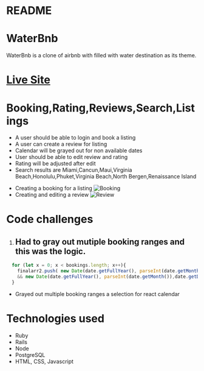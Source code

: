 # README

# WaterBnb

WaterBnb is a clone of airbnb with filled with water destination as its theme.

# [Live Site](https://waterbnb.herokuapp.com/#/)

# Booking,Rating,Reviews,Search,Listings

- A user should be able to login and book a listing
- A user can create a review for listing
- Calendar will be grayed out for non available dates
- User should be able to edit review and rating
- Rating will be adjusted after edit
- Search results are Miami,Cancun,Maui,Virginia Beach,Honolulu,Phuket,Virginia Beach,North Bergen,Renaissance Island

<!-- ![Alt Text](https://media.giphy.com/media/vFKqnCdLPNOKc/giphy.gif) -->
- Creating a booking for a listing
![Booking](https://github.com/sunmeiappprep/Water/blob/main/booking2.gif)
- Creating and editing a review
![Review](https://github.com/sunmeiappprep/Water/blob/main/reivew2.gif)

<!-- <img width="1440" alt="CreateBooking" src="">

<img width="1440" alt="CreateReview" src="> -->

# Code challenges

1. ## Had to gray out mutiple booking ranges and this was the logic.

```javascript
  for (let x = 0; x < bookings.length; x++){
    finalarr2.push( new Date(date.getFullYear(), parseInt(date.getMonth()),date.getDate()) >= new Date(bookings[x][0], bookings[x][1]-1,bookings[x][2]) 
    && new Date(date.getFullYear(), parseInt(date.getMonth()),date.getDate()) <= new Date(bookings[x][3], bookings[x][4]-1,bookings[x][5]))
  }
```

- Grayed out multiple booking ranges a selection for react calendar


# Technologies used

- Ruby
- Rails
- Node
- PostgreSQL
- HTML, CSS, Javascript

